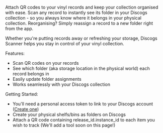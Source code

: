 Attach QR codes to your vinyl records and keep your collection organised with ease. Scan any record to instantly see its folder in your Discogs collection - so you always know where it belongs in your physical collection. Reorganising? Simply reassign a record to a new folder right from the app.

Whether you're putting records away or refreshing your storage, Discogs Scanner helps you stay in control of your vinyl collection.

Features:
- Scan QR codes on your records
- See which folder (aka storage location in the physical world) each record belongs in
- Easily update folder assignments
- Works seamlessly with your Discogs collection

Getting Started:
- You'll need a personal access token to link to your Discogs account ([Create one](https://www.discogs.com/settings/developers))
- Create your physical shelfs/bins as folders on Discogs
- Attach a QR code containing release_id.instance_id to each item you wish to track (We'll add a tool soon on this page!)
